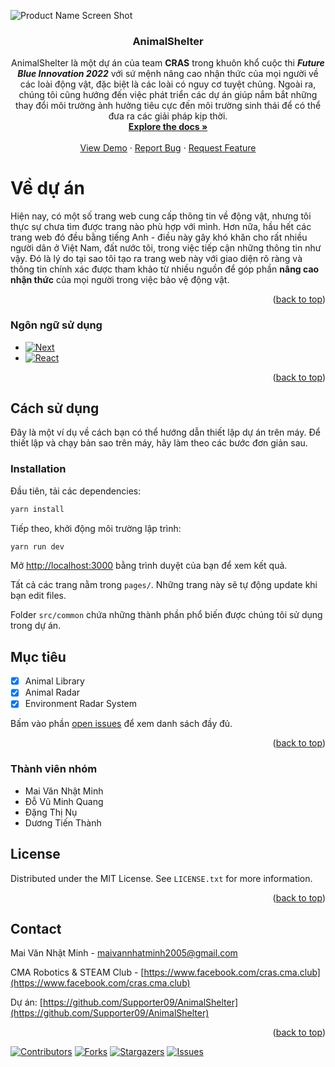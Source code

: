 <!-- Improved compatibility of back to top link: See: https://github.com/othneildrew/Best-README-Template/pull/73 -->
<a name="readme-top"></a>
<!--
*** Thanks for checking out the Best-README-Template. If you have a suggestion
*** that would make this better, please fork the repo and create a pull request
*** or simply open an issue with the tag "enhancement".
*** Don't forget to give the project a star!
*** Thanks again! Now go create something AMAZING! :D
-->

<!-- PROJECT LOGO -->
![Product Name Screen Shot](./animalshelter.png)
<br />
<div align="center">


<h3 align="center">AnimalShelter</h3>

  <p align="center">
    AnimalShelter là một dự án của team <b>CRAS</b> trong khuôn khổ cuộc thi <i><b>Future Blue Innovation 2022</b></i> với sứ mệnh nâng cao nhận thức của mọi người về các loài động vật, đặc biệt là các loài có nguy cơ tuyệt chủng. Ngoài ra, chúng tôi cũng hướng đến việc phát triển các dự án giúp nắm bắt những thay đổi môi trường ảnh hưởng tiêu cực đến môi trường sinh thái để có thể đưa ra các giải pháp kịp thời.
    <br />
    <a href="https://github.com/Supporter09/AnimalShelter"><strong>Explore the docs »</strong></a>
    <br />
    <br />
    <a href="https://www.animalshelter.tech/">View Demo</a>
    ·
    <a href="https://github.com/Supporter09/AnimalShelter/issues">Report Bug</a>
    ·
    <a href="https://github.com/Supporter09/AnimalShelter/issues">Request Feature</a>
  </p>
</div>

<!-- ABOUT THE PROJECT -->
<h1>Về dự án</h1> 

Hiện nay, có một số trang web cung cấp thông tin về động vật, nhưng tôi thực sự chưa tìm được trang nào phù hợp với mình. Hơn nữa, hầu hết các trang web đó đều bằng tiếng Anh - điều này gây khó khăn cho rất nhiều người dân ở Việt Nam, đất nước tôi, trong việc tiếp cận những thông tin như vậy. Đó là lý do tại sao tôi tạo ra trang web này với giao diện rõ ràng và thông tin chính xác được tham khảo từ nhiều nguồn để góp phần **nâng cao nhận thức** của mọi người trong việc bảo vệ động vật.

<p align="right">(<a href="#readme-top">back to top</a>)</p>



### Ngôn ngữ sử dụng

* [![Next][Next.js]][Next-url]
* [![React][React.js]][React-url]
<!-- * [![Angular][Angular.io]][Angular-url] -->
<!-- * [![Svelte][Svelte.dev]][Svelte-url]
* [![Laravel][Laravel.com]][Laravel-url]
* [![Bootstrap][Bootstrap.com]][Bootstrap-url]
* [![JQuery][JQuery.com]][JQuery-url] -->

<p align="right">(<a href="#readme-top">back to top</a>)</p>



<!-- GETTING STARTED -->
## Cách sử dụng

Đây là một ví dụ về cách bạn có thể hướng dẫn thiết lập dự án trên máy.
Để thiết lập và chạy bản sao trên máy, hãy làm theo các bước đơn giản sau.

### Installation

Đầu tiên, tải các dependencies:

```bash
yarn install
```

Tiếp theo, khởi động môi trường lập trình:
```bash
yarn run dev
```

Mở [http://localhost:3000](http://localhost:3000) bằng trình duyệt của bạn để xem kết quả.

Tất cả các trang nằm trong `pages/`. Những trang này sẽ tự động update khi bạn edit files.

Folder `src/common` chứa những thành phần phổ biến được chúng tôi sử dụng trong dự án.


<!-- ROADMAP -->
## Mục tiêu
- [x] Animal Library
- [x] Animal Radar
- [x] Environment Radar System

Bấm vào phần [open issues](https://github.com/Supporter09/AnimalShelter/issues) để xem danh sách đầy đủ.

<p align="right">(<a href="#readme-top">back to top</a>)</p>

<!-- Thành viên -->
### Thành viên nhóm
<ul>
<li>Mai Văn Nhật Minh</li>
<li>Đỗ Vũ Minh Quang</li>
<li>Đặng Thị Nụ</li>
<li>Dương Tiến Thành</li>
</ul>

<!-- LICENSE -->
## License

Distributed under the MIT License. See `LICENSE.txt` for more information.

<p align="right">(<a href="#readme-top">back to top</a>)</p>



<!-- CONTACT -->
## Contact

Mai Văn Nhật Minh - maivannhatminh2005@gmail.com

CMA Robotics & STEAM Club - [https://www.facebook.com/cras.cma.club](https://www.facebook.com/cras.cma.club)

Dự án: [https://github.com/Supporter09/AnimalShelter](https://github.com/Supporter09/AnimalShelter)

<p align="right">(<a href="#readme-top">back to top</a>)</p>

<!-- PROJECT SHIELDS -->
<!--
*** I'm using markdown "reference style" links for readability.
*** Reference links are enclosed in brackets [ ] instead of parentheses ( ).
*** See the bottom of this document for the declaration of the reference variables
*** for contributors-url, forks-url, etc. This is an optional, concise syntax you may use.
*** https://www.markdownguide.org/basic-syntax/#reference-style-links
-->
[![Contributors][contributors-shield]][contributors-url]
[![Forks][forks-shield]][forks-url]
[![Stargazers][stars-shield]][stars-url]
[![Issues][issues-shield]][issues-url]

<!-- ACKNOWLEDGMENTS -->
<!-- ## Acknowledgments

* []()
* []()
* []()

<p align="right">(<a href="#readme-top">back to top</a>)</p>
 -->


<!-- MARKDOWN LINKS & IMAGES -->
<!-- https://www.markdownguide.org/basic-syntax/#reference-style-links -->
[contributors-shield]: https://img.shields.io/github/contributors/Supporter09/AnimalShelter.svg?style=for-the-badge
[contributors-url]: https://github.com/Supporter09/AnimalShelter/graphs/contributors
[forks-shield]: https://img.shields.io/github/forks/Supporter09/AnimalShelter.svg?style=for-the-badge
[forks-url]: https://github.com/Supporter09/AnimalShelter/network/members
[stars-shield]: https://img.shields.io/github/stars/Supporter09/AnimalShelter.svg?style=for-the-badge
[stars-url]: https://github.com/Supporter09/AnimalShelter/stargazers
[issues-shield]: https://img.shields.io/github/issues/Supporter09/AnimalShelter.svg?style=for-the-badge
[issues-url]: https://github.com/Supporter09/AnimalShelter/issues
[license-shield]: https://img.shields.io/github/license/Supporter09/AnimalShelter.svg?style=for-the-badge
[license-url]: https://github.com/Supporter09/AnimalShelter/blob/master/LICENSE.txt
[linkedin-shield]: https://img.shields.io/badge/-LinkedIn-black.svg?style=for-the-badge&logo=linkedin&colorB=555
[linkedin-url]: https://linkedin.com/in/charlie1807
[product-screenshot]: https://lh3.googleusercontent.com/b_OqTPqK35crTnBUm2tdDUpOdyToXOCa_g69HyMU4gq4RZgdYxBiQTvGQbSRJFiMIICv4xhwkMQak0tD69SWsKbGk7tkiu001IP_3hjmYfn3jlTnFFPdnAQOcYBE2yweaic6US_u648sB289TqWOa6mymNLlzuGyulfFcn9kVLenxlexmhj-HDo1IbDU8di_4gc1ZN9b5WDOeLqWZ6uHXvaLUv0Vt3dMJLdaf4IYlXR5o8tzxmRL6ETk-ROKPDhPym33elEGvYJdniZwz0XFAz1XyiJwl5XTZ-HhUrpuc0Au1PTIROlDR3yhsdypkr5HNuzNWmMtPblX7balaJWRw1Nv_Jbzbced4K2jJAXqp9PAzK13RDVQK-6LpQrosCBUx1a_cOX9BLCgJ9GAZPfWcyV4iGIsgZpqFy9YtH9WVd10LruCdxUcAp5zEndBK9vl9y1pwP7fdJ30PRABf75lUzwN4pvOIbNTT2fn65EMqpIK_A1vbOpF0OmYo1KvNqCfhwREF3LNrI7D3QBjTqSOrpKtR-VAkm0SYeDTR2n48kt2RNIOCwmyjKnutMQnhMtPkihLACn5iY4Y2ViJbpQ9_d-V0dj84neRwrmSFprFzNA7o2UUwNmCd2J8lahgBHtpqRM9vyKJqlQQLBmdgxcyjG4hSBTR6ItKVsDaZ1n0u-AVxX4REnijIemN0K431iAvnmK-bnJUpLc_evP5ul_HIuqGrmtbF81UZd4jm9W57L487YbqQnj_RC58Hych5Dayy5CsBlHfk8rBhLtE30Zii9gsqhvNi1GMUBJEeW2fQn3Qghqb_-nMSWBCNMHTw7HvIpAS0Q=w1900-h833-no?authuser=1
[Next.js]: https://img.shields.io/badge/next.js-000000?style=for-the-badge&logo=nextdotjs&logoColor=white
[Next-url]: https://nextjs.org/
[React.js]: https://img.shields.io/badge/React-20232A?style=for-the-badge&logo=react&logoColor=61DAFB
[React-url]: https://reactjs.org/
[Vue.js]: https://img.shields.io/badge/Vue.js-35495E?style=for-the-badge&logo=vuedotjs&logoColor=4FC08D
[Vue-url]: https://vuejs.org/
[Angular.io]: https://img.shields.io/badge/Angular-DD0031?style=for-the-badge&logo=angular&logoColor=white
[Angular-url]: https://angular.io/
[Svelte.dev]: https://img.shields.io/badge/Svelte-4A4A55?style=for-the-badge&logo=svelte&logoColor=FF3E00
[Svelte-url]: https://svelte.dev/
[Laravel.com]: https://img.shields.io/badge/Laravel-FF2D20?style=for-the-badge&logo=laravel&logoColor=white
[Laravel-url]: https://laravel.com
[Bootstrap.com]: https://img.shields.io/badge/Bootstrap-563D7C?style=for-the-badge&logo=bootstrap&logoColor=white
[Bootstrap-url]: https://getbootstrap.com
[JQuery.com]: https://img.shields.io/badge/jQuery-0769AD?style=for-the-badge&logo=jquery&logoColor=white
[JQuery-url]: https://jquery.com 
